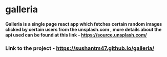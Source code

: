 # galleria

#### Galleria is a single page react app which fetches certain random images clicked by certain users from the unsplash.com , more details about the api used can be found at this link -  https://source.unsplash.com/  
  

### Link to the project - https://sushantm47.github.io/galleria/
